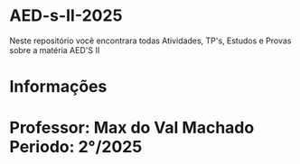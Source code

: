 # AED-s-II-2025
Neste repositório você encontrara todas Atividades, TP's, Estudos e Provas sobre a matéria AED'S II
<h1>Informações<h1>
<p><b>Professor:</b> Max do Val Machado<br><b>Periodo:</b> 2°/2025 </p>
